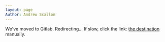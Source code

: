 ```yaml
---
layout: page
Author: Andrew Scallon
---
```



<html>
<head>
<title>Redirecting</title>
<meta http-equiv="refresh" content="2; URL=https://optogeneticsandneuralengineeringcore.gitlab.io/ONECoreSite/">
<meta name="keywords" content="automatic redirection">
</head>
<body>
We've moved to Gitlab. Redirecting... If slow, click the link:
<a href="https://optogeneticsandneuralengineeringcore.gitlab.io/ONECoreSite/">the destination</a>
manually.
</body>
</html>
